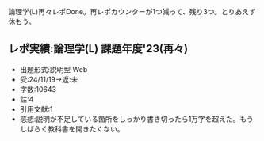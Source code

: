 ﻿---
layout: post
categories: [慶應通信, 進捗]
tags: [慶應通信, レポート実績, 論理学L]
author: tmo
slug: "1068"
---
論理学(L)再々レポDone。再レポカウンターが1つ減って、残り3つ。とりあえず休もう。

## レポ実績:論理学(L) 課題年度'23(再々)
* 出題形式:説明型 Web
* 受:24/11/19→返:未
* 字数:10643
* 註:4
* 引用文献:1
* 感想:説明が不足している箇所をしっかり書き切ったら1万字を超えた。もうしばらく教科書を開きたくない。